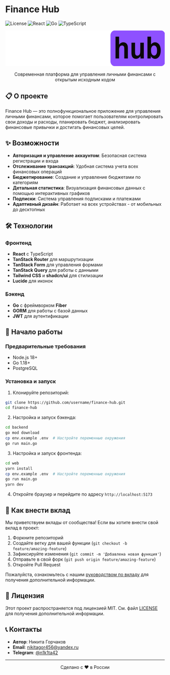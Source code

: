 # Finance Hub

![License](https://img.shields.io/badge/license-MIT-blue)
![React](https://img.shields.io/badge/React-18-blue)
![Go](https://img.shields.io/badge/Go-1.18+-blue)
![TypeScript](https://img.shields.io/badge/TypeScript-5-blue)

<p align="center">
  <img src="./docs/logo.png" alt="Finance Hub Logo" width="581" height="112" />
</p>

<p align="center">
  Современная платформа для управления личными финансами с открытым исходным кодом
</p>

## 📋 О проекте

Finance Hub — это полнофункциональное приложение для управления личными финансами, которое помогает пользователям контролировать свои доходы и расходы, планировать бюджет, анализировать финансовые привычки и достигать финансовых целей.

## ✨ Возможности

- **Авторизация и управление аккаунтом**: Безопасная система регистрации и входа
- **Отслеживание транзакций**: Удобная система учета всех финансовых операций
- **Бюджетирование**: Создание и управление бюджетами по категориям
- **Детальная статистика**: Визуализация финансовых данных с помощью интерактивных графиков
- **Подписки**: Система управления подписками и платежами
- **Адаптивный дизайн**: Работает на всех устройствах - от мобильных до десктопных

## 🛠️ Технологии

### Фронтенд

- **React** с TypeScript
- **TanStack Router** для маршрутизации
- **TanStack Form** для управления формами
- **TanStack Query** для работы с данными
- **Tailwind CSS** и **shadcn/ui** для стилизации
- **Lucide** для иконок

### Бэкенд

- **Go** с фреймворком **Fiber**
- **GORM** для работы с базой данных
- **JWT** для аутентификации

## 🚀 Начало работы

### Предварительные требования

- Node.js 18+
- Go 1.18+
- PostgreSQL

### Установка и запуск

1. Клонируйте репозиторий:

```bash
git clone https://github.com/username/finance-hub.git
cd finance-hub
```

2. Настройка и запуск бэкенда:

```bash
cd backend
go mod download
cp env.example .env  # Настройте переменные окружения
go run main.go
```

3. Настройка и запуск фронтенда:

```bash
cd web
yarn install
cp env.example .env  # Настройте переменные окружения
go run main.go
yarn dev
```

4. Откройте браузер и перейдите по адресу `http://localhost:5173`

[//]: # (## 📸 Скриншоты)

[//]: # ()
[//]: # (<div align="center">)

[//]: # (  <img src="docs/screenshot-dashboard.png" alt="Dashboard" width="80%" />)

[//]: # (  <p><em>Главная панель управления</em></p>)

[//]: # (  )
[//]: # (  <img src="docs/screenshot-transactions.png" alt="Transactions" width="80%" />)

[//]: # (  <p><em>Управление транзакциями</em></p>)

[//]: # (  )
[//]: # (  <img src="docs/screenshot-stats.png" alt="Statistics" width="80%" />)

[//]: # (  <p><em>Финансовая аналитика</em></p>)

[//]: # (</div>)

## 🤝 Как внести вклад

Мы приветствуем вклады от сообщества! Если вы хотите внести свой вклад в проект:

1. Форкните репозиторий
2. Создайте ветку для вашей функции (`git checkout -b feature/amazing-feature`)
3. Зафиксируйте изменения (`git commit -m 'Добавлена новая функция'`)
4. Отправьте в свой форк (`git push origin feature/amazing-feature`)
5. Откройте Pull Request

Пожалуйста, ознакомьтесь с нашим [руководством по вкладу](CONTRIBUTING.md) для получения дополнительной информации.

## 📄 Лицензия

Этот проект распространяется под лицензией MIT. См. файл [LICENSE](LICENSE) для получения дополнительной информации.

## 📞 Контакты

- **Автор**: Никита Горчаков
- **Email**: nikitagor456@yandex.ru
- **Telegram**: [@n1k1ta42](https://t.me/nikita_gorchakov)

---

<p align="center">
  Сделано с ❤️ в России
</p>
